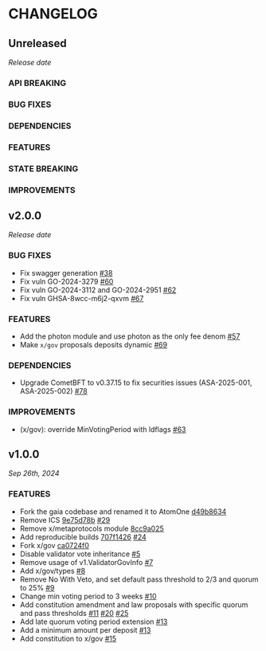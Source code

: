 # CHANGELOG

## Unreleased

*Release date*

### API BREAKING

### BUG FIXES

### DEPENDENCIES

### FEATURES

### STATE BREAKING

### IMPROVEMENTS

## v2.0.0

*Release date*

### BUG FIXES

- Fix swagger generation [#38](https://github.com/atomone-hub/atomone/pull/38)
- Fix vuln GO-2024-3279 [#60](https://github.com/atomone-hub/atomone/pull/60)
- Fix vuln GO-2024-3112 and GO-2024-2951 [#62](https://github.com/atomone-hub/atomone/pull/62)
- Fix vuln GHSA-8wcc-m6j2-qxvm [#67](https://github.com/atomone-hub/atomone/pull/67)

### FEATURES

- Add the photon module and use photon as the only fee denom [#57](https://github.com/atomone-hub/atomone/pull/57)
- Make `x/gov` proposals deposits dynamic [#69](https://github.com/atomone-hub/atomone/pull/69)

### DEPENDENCIES

- Upgrade CometBFT to v0.37.15 to fix securities issues (ASA-2025-001, ASA-2025-002) [#78](https://github.com/atomone-hub/atomone/pull/78)

### IMPROVEMENTS

- (x/gov): override MinVotingPeriod with ldflags [#63](https://github.com/atomone-hub/atomone/pull/63)

## v1.0.0

*Sep 26th, 2024*

### FEATURES

- Fork the gaia codebase and renamed it to AtomOne [d49b8634](https://github.com/atomone-hub/atomone/commit/d49b86344c3ee42f5182278601c6ce2bd1eff48e)
- Remove ICS [9e75d78b](https://github.com/atomone-hub/atomone/commit/9e75d78bd6adc490acee869ac98217a1623a9c6d) [#29](https://github.com/atomone-hub/atomone/pull/29)
- Remove x/metaprotocols module [8cc9a025](https://github.com/atomone-hub/atomone/commit/8cc9a02587c96f819d346673e40b4b683f3c0f5b)
- Add reproducible builds [707f1426](https://github.com/atomone-hub/atomone/commit/707f142613794e1fc8dc6371390d003f9245a457) [#24](https://github.com/atomone-hub/atomone/pull/24)
- Fork x/gov [ca0724f0](https://github.com/atomone-hub/atomone/commit/ca0724f036f077ffd3b2efc2a43db2ed98ad885e)
- Disable validator vote inheritance [#5](https://github.com/atomone-hub/atomone/pull/5)
- Remove usage of v1.ValidatorGovInfo [#7](https://github.com/atomone-hub/atomone/pull/7)
- Add x/gov/types [#8](https://github.com/atomone-hub/atomone/pull/8)
- Remove No With Veto, and set default pass threshold to 2/3 and quorum to 25% [#9](https://github.com/atomone-hub/atomone/pull/9)
- Change min voting period to 3 weeks [#10](https://github.com/atomone-hub/atomone/pull/10)
- Add constitution amendment and law proposals with specific quorum and pass thresholds [#11](https://github.com/atomone-hub/atomone/pull/11) [#20](https://github.com/atomone-hub/atomone/pull/20) [#25](https://github.com/atomone-hub/atomone/pull/25)
- Add late quorum voting period extension [#13](https://github.com/atomone-hub/atomone/pull/12)
- Add a minimum amount per deposit [#13](https://github.com/atomone-hub/atomone/pull/13)
- Add constitution to x/gov [#15](https://github.com/atomone-hub/atomone/pull/15)

